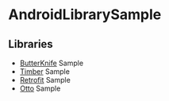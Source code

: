 # AndroidLibrarySample


## Libraries

* [ButterKnife](https://github.com/JakeWharton/butterknife) Sample
* [Timber](https://github.com/JakeWharton/timber) Sample
* [Retrofit](https://github.com/square/retrofit) Sample
* [Otto](https://github.com/square/otto) Sample


